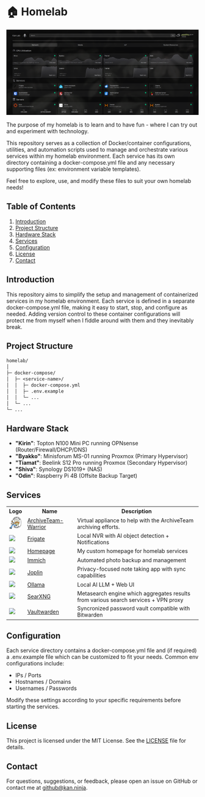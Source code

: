 # 🏠 Homelab

![Homepage](assets/homepage.png)


The purpose of my homelab is to learn and to have fun - where I can try out and experiment with technology.

This repository serves as a collection of Docker/container configurations, utilities, and automation scripts used to manage and orchestrate various services within my homelab environment. Each service has its own directory containing a docker-compose.yml file and any necessary supporting files (ex: environment variable templates).

Feel free to explore, use, and modify these files to suit your own homelab needs!

## Table of Contents
1. [Introduction](#introduction)
2. [Project Structure](#project-structure)
3. [Hardware Stack](#hardware-stack)
4. [Services](#services)
5. [Configuration](#configuration)
6. [License](#license)
7. [Contact](#contact)

## Introduction
This repository aims to simplify the setup and management of containerized services in my homelab environment. Each service is defined in a separate docker-compose.yml file, making it easy to start, stop, and configure as needed. Adding version control to these container configurations will protect me from myself when I fiddle around with them and they inevitably break.

## Project Structure
```
homelab/
│
├─ docker-compose/
│  ├─ <service-name>/
│  │  ├─ docker-compose.yml
│  │  ├─ .env.example
│  │  └─ ...
│  └─ ...
└─ ...
```
## Hardware Stack

* **"Kirin"**: Topton N100 Mini PC running OPNsense (Router/Firewall/DHCP/DNS)
* **"Byakko"**: Minisforum MS-01 running Proxmox (Primary Hypervisor)
* **"Tiamat"**: Beelink S12 Pro running Proxmox (Secondary Hypervisor)
* **"Shiva"**: Synology DS1019+ (NAS)
* **"Odin"**: Raspberry Pi 4B (Offsite Backup Target)
  
## Services
<table>
    <tr>
        <th>Logo</th>
        <th>Name</th>
        <th>Description</th>
    </tr>
    <tr>
        <td><img width="32" src="assets/warrior-logo.png"></td>
        <td><a href="http://warrior.archiveteam.org/">ArchiveTeam-Warrior</a></td>
        <td>Virtual appliance to help with the ArchiveTeam archiving efforts.</td>
    </tr>
    <tr>
        <td><img width="32" src="https://cdn.jsdelivr.net/gh/homarr-labs/dashboard-icons/svg/frigate-light.svg"></td>
        <td><a href="https://github.com/blakeblackshear/frigate">Frigate</a></td>
        <td>Local NVR with AI object detection + Notifications</td>
    </tr>
    <tr>
        <td><img width="32" src="https://www.svgrepo.com/download/499807/home-page.svg"></td>
        <td><a href="https://github.com/gethomepage/homepage">Homepage</a></td>
        <td>My custom homepage for homelab services</td>
    </tr>
    <tr>
        <td><img width="32" src="https://cdn.jsdelivr.net/gh/homarr-labs/dashboard-icons/svg/immich.svg"></td>
        <td><a href="https://github.com/immich-app/immich">Immich</a></td>
        <td>Automated photo backup and management</td>
    </tr>
    <tr>
        <td><img width="32" src="https://cdn.jsdelivr.net/gh/homarr-labs/dashboard-icons/svg/joplin.svg"></td>
        <td><a href="https://github.com/laurent22/joplin">Joplin</a></td>
        <td>Privacy-focused note taking app with sync capabilities</td>
    </tr>
    <tr>
        <td><img width="32" src="https://cdn.jsdelivr.net/gh/homarr-labs/dashboard-icons/svg/ollama.svg"></td>
        <td><a href="https://github.com/ollama/ollama">Ollama</a></td>
        <td>Local AI LLM + Web UI</td>
    </tr>
    <tr>
        <td><img width="32" src="https://cdn.jsdelivr.net/gh/homarr-labs/dashboard-icons/svg/searxng.svg"></td>
        <td><a href="https://github.com/searxng/searxng">SearXNG</a></td>
        <td>Metasearch engine which aggregates results from various search services + VPN proxy</td>
    </tr>
    <tr>
        <td><img width="32" src="https://cdn.jsdelivr.net/gh/homarr-labs/dashboard-icons/svg/vaultwarden-light.svg"></td>
        <td><a href="https://github.com/dani-garcia/vaultwarden">Vaultwarden</a></td>
        <td>Syncronized password vault compatible with Bitwarden</td>
    </tr>

</table>
  
## Configuration
Each service directory contains a docker-compose.yml file and (if required) a .env.example file which can be customized to fit your needs. Common env configurations include:

* IPs / Ports
* Hostnames / Domains
* Usernames / Passwords

Modify these settings according to your specific requirements before starting the services.

## License 
This project is licensed under the MIT License. See the [LICENSE](https://github.com/vfedetz/homelab/blob/main/LICENSE) file for details.

## Contact
For questions, suggestions, or feedback, please open an issue on GitHub or contact me at github@kan.ninja.
